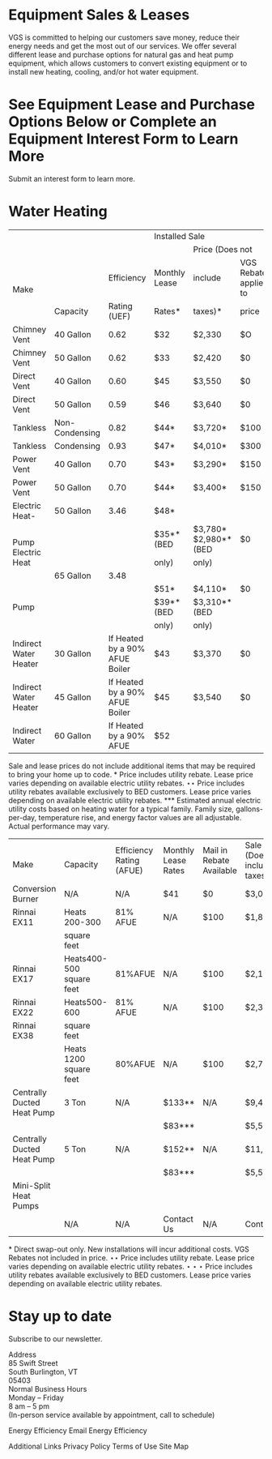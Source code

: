 # Equipment Sales & Leases  

VGS is committed to helping our customers save money, reduce their energy needs and get the most out of our services. We offer several different lease and purchase options for natural gas and heat pump equipment, which allows customers to convert existing equipment or to install new heating, cooling, and/or hot water equipment.  

# See Equipment Lease and Purchase Options Below or Complete an Equipment Interest Form to Learn More  

Submit an interest form to learn more.  

# Water Heating  

<html><body><table><tr><td rowspan="2" colspan="3"></td><td colspan="4">Installed Sale</td></tr><tr><td></td><td colspan="3">Price (Does not</td><td>Est.Annual</td></tr><tr><td rowspan="2">Make</td><td></td><td>Efficiency</td><td>Monthly Lease</td><td>include</td><td>VGS Rebate applied to</td><td></td><td>Energy</td></tr><tr><td>Capacity</td><td>Rating (UEF)</td><td>Rates*</td><td>taxes)*</td><td>price</td><td></td><td>Costs***</td></tr><tr><td>Chimney Vent</td><td>40 Gallon</td><td>0.62</td><td>$32</td><td>$2,330</td><td>$O</td><td></td><td>$195</td></tr><tr><td>Chimney Vent</td><td>50 Gallon</td><td>0.62</td><td>$33</td><td>$2,420</td><td>$0</td><td></td><td>$195</td></tr><tr><td>Direct Vent</td><td>40 Gallon</td><td>0.60</td><td>$45</td><td>$3,550</td><td>$0</td><td></td><td>$202</td></tr><tr><td>Direct Vent</td><td>50 Gallon</td><td>0.59</td><td>$46</td><td>$3,640</td><td>$0</td><td></td><td>$205</td></tr><tr><td>Tankless</td><td>Non- Condensing</td><td>0.82</td><td>$44*</td><td>$3,720*</td><td>$100</td><td></td><td>$148</td></tr><tr><td>Tankless</td><td>Condensing</td><td>0.93</td><td>$47*</td><td>$4,010*</td><td>$300</td><td></td><td>$132</td></tr><tr><td>Power Vent</td><td>40 Gallon</td><td>0.70</td><td>$43*</td><td>$3,290*</td><td>$150</td><td></td><td>$186</td></tr><tr><td>Power Vent</td><td>50 Gallon</td><td>0.70</td><td>$44*</td><td>$3,400*</td><td>$150</td><td></td><td>$186</td></tr><tr><td>Electric Heat-</td><td>50 Gallon</td><td>3.46</td><td>$48*</td><td></td><td></td><td></td><td></td></tr><tr><td rowspan="3">Pump Electric Heat</td><td></td><td></td><td>$35**(BED</td><td>$3,780* $2,980**(BED</td><td>$0</td><td></td><td>$174</td></tr><tr><td></td><td></td><td>only)</td><td>only)</td><td></td><td></td><td></td></tr><tr><td>65 Gallon</td><td>3.48</td><td></td><td></td><td></td><td></td><td></td></tr><tr><td rowspan="3">Pump</td><td></td><td></td><td>$51*</td><td>$4,110*</td><td>$0</td><td></td><td>$169</td></tr><tr><td></td><td></td><td>$39**(BED</td><td>$3,310**(BED</td><td></td><td></td><td></td></tr><tr><td></td><td></td><td>only)</td><td>only)</td><td></td><td></td><td></td></tr><tr><td>Indirect Water Heater</td><td>30 Gallon</td><td>If Heated by a 90% AFUE Boiler</td><td>$43</td><td>$3,370</td><td>$0</td><td></td><td></td></tr><tr><td>Indirect Water Heater</td><td>45 Gallon</td><td>If Heated by a 90% AFUE Boiler</td><td>$45</td><td>$3,540</td><td>$0</td><td></td><td></td></tr><tr><td>Indirect Water</td><td>60 Gallon</td><td>If Heated by a 90% AFUE</td><td>$52</td><td></td><td></td><td></td><td></td></tr></table></body></html>

Sale and lease prices do not include additional items that may be required to bring your home up to code. \* Price includes utility rebate. Lease price varies depending on available electric utility rebates. $\star\star$ Price includes utility rebates available exclusively to BED customers. Lease price varies depending on available electric utility rebates. \*\*\* Estimated annual electric utility costs based on heating water for a typical family. Family size, gallons-per-day, temperature rise, and energy factor values are all adjustable. Actual performance may vary.  

<html><body><table><tr><td colspan="2"></td><td rowspan="2">Efficiency Rating (AFUE)</td><td rowspan="2">Monthly Lease Rates</td><td rowspan="2">Mail in Rebate Available</td><td rowspan="2">Sale Price (Does not include taxes)</td></tr><tr><td>Make</td><td>Capacity</td></tr><tr><td>Conversion Burner</td><td>N/A</td><td>N/A</td><td>$41</td><td>$0</td><td>$3,000</td></tr><tr><td>Rinnai EX11</td><td>Heats 200-300</td><td>81% AFUE</td><td>N/A</td><td>$100</td><td>$1,800*</td></tr><tr><td></td><td>square feet</td><td></td><td></td><td></td><td></td></tr><tr><td>Rinnai EX17</td><td>Heats400-500 square feet</td><td>81%AFUE</td><td>N/A</td><td>$100</td><td>$2,100*</td></tr><tr><td>Rinnai EX22</td><td>Heats500-600</td><td>81% AFUE</td><td>N/A</td><td>$100</td><td>$2,300*</td></tr><tr><td>Rinnai EX38</td><td>square feet</td><td></td><td></td><td></td><td></td></tr><tr><td></td><td>Heats 1200 square feet</td><td>80%AFUE</td><td>N/A</td><td>$100</td><td>$2,700*</td></tr><tr><td>Centrally Ducted Heat Pump</td><td>3 Ton</td><td>N/A</td><td>$133**</td><td>N/A</td><td>$9,450**</td></tr><tr><td></td><td></td><td></td><td>$83***</td><td></td><td>$5,500***</td></tr><tr><td>Centrally Ducted Heat Pump</td><td>5 Ton</td><td>N/A</td><td>$152**</td><td>N/A</td><td>$11,010*</td></tr><tr><td></td><td></td><td></td><td>$83***</td><td></td><td>$5,560***</td></tr><tr><td>Mini-Split Heat Pumps</td><td></td><td></td><td></td><td></td><td></td></tr><tr><td></td><td>N/A</td><td>N/A</td><td>Contact Us</td><td>N/A</td><td>Contact Us</td></tr></table></body></html>

\* Direct swap-out only. New installations will incur additional costs. VGS Rebates not included in price. $\star\star$ Price includes utility rebate. Lease price varies depending on available electric utility rebates. $\star\star\star$ Price includes utility rebates available exclusively to BED customers. Lease price varies depending on available electric utility rebates.  

# Stay up to date  

Subscribe to our newsletter.  

Address   
85 Swift Street   
South Burlington, VT   
05403   
Normal Business Hours   
Monday – Friday   
8 am – 5 pm   
(In-person service available by appointment, call to schedule)  

Energy Efficiency Email Energy Efficiency  

Additional Links Privacy Policy Terms of Use Site Map  
